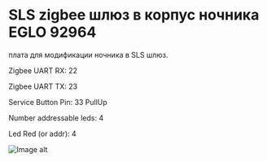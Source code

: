 # SLS zigbee шлюз в корпус ночника EGLO 92964

плата для модификации ночника в SLS шлюз. 

Zigbee UART RX: 22

Zigbee UART TX: 23

Service Button Pin: 33 PullUp

Number addressable leds: 4

Led Red (or addr): 4

![Image alt](https://github.com/immortalserg/SLS_EGLO_92964/raw/image.jpg)
